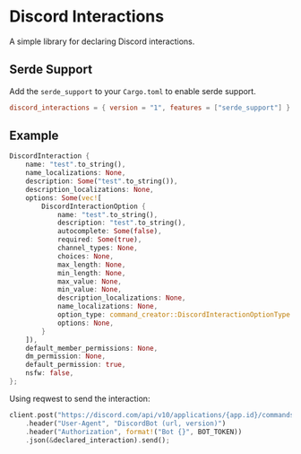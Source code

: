 # Discord Interactions

A simple library for declaring Discord interactions.

## Serde Support

Add the `serde_support` to your `Cargo.toml` to enable serde support.

```toml
discord_interactions = { version = "1", features = ["serde_support"] }
```

## Example

```rust
DiscordInteraction {
    name: "test".to_string(),
    name_localizations: None,
    description: Some("test".to_string()),
    description_localizations: None,
    options: Some(vec![
        DiscordInteractionOption {
            name: "test".to_string(),
            description: "test".to_string(),
            autocomplete: Some(false),
            required: Some(true),
            channel_types: None,
            choices: None,
            max_length: None,
            min_length: None,
            max_value: None,
            min_value: None,
            description_localizations: None,
            name_localizations: None,
            option_type: command_creator::DiscordInteractionOptionType::String,
            options: None,
        }
    ]),
    default_member_permissions: None,
    dm_permission: None,
    default_permission: true,
    nsfw: false,
};
```

Using reqwest to send the interaction:

```rust
client.post("https://discord.com/api/v10/applications/{app.id}/commands")
    .header("User-Agent", "DiscordBot (url, version)")
    .header("Authorization", format!("Bot {}", BOT_TOKEN))
    .json(&declared_interaction).send();
```
